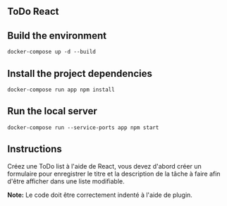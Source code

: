 ## ToDo React

## Build the environment
```
docker-compose up -d --build
```

## Install the project dependencies
```
docker-compose run app npm install
```

## Run the local server
```
docker-compose run --service-ports app npm start
```

## Instructions
Créez une ToDo list à l'aide de React, vous devez d'abord créer un formulaire pour enregistrer le titre et la description de la tâche à faire afin d'être afficher dans une liste modifiable.

**Note:** Le code doit être correctement indenté à l'aide de plugin.
